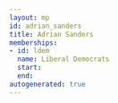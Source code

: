 ```yaml
---
layout: mp
id: adrian_sanders
title: Adrian Sanders
memberships:
- id: ldem
  name: Liberal Democrats
  start: 
  end: 
autogenerated: true
---
```

